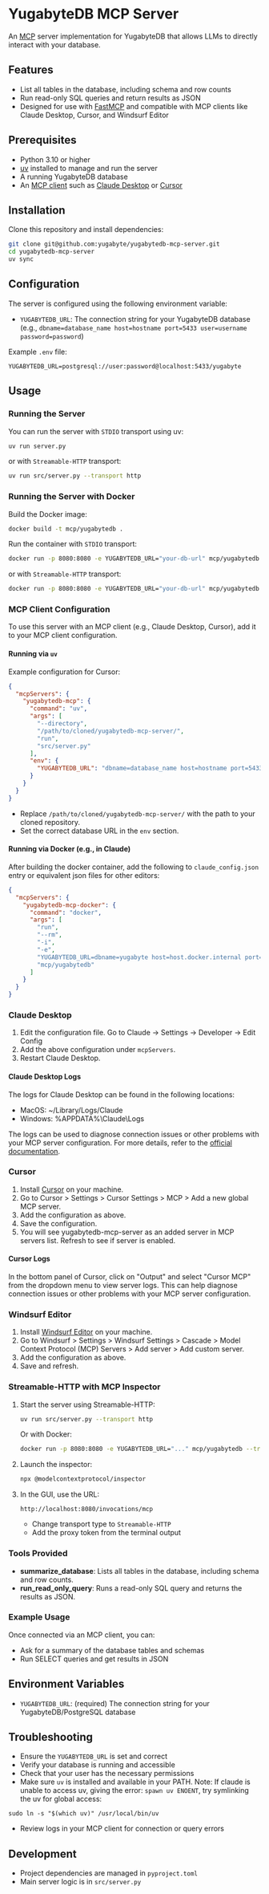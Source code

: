 # YugabyteDB MCP Server

An [MCP](https://modelcontextprotocol.io/) server implementation for YugabyteDB that allows LLMs to directly interact with your database.

## Features

- List all tables in the database, including schema and row counts
- Run read-only SQL queries and return results as JSON
- Designed for use with [FastMCP](https://github.com/jlowin/fastmcp) and compatible with MCP clients like Claude Desktop, Cursor, and Windsurf Editor

## Prerequisites

- Python 3.10 or higher
- [uv](https://docs.astral.sh/uv/) installed to manage and run the server
- A running YugabyteDB database
- An [MCP client](https://modelcontextprotocol.io/clients) such as [Claude Desktop](https://claude.ai/download) or [Cursor](https://cursor.sh/)

## Installation

Clone this repository and install dependencies:

```bash
git clone git@github.com:yugabyte/yugabytedb-mcp-server.git
cd yugabytedb-mcp-server
uv sync
```

## Configuration

The server is configured using the following environment variable:

- `YUGABYTEDB_URL`: The connection string for your YugabyteDB database (e.g., `dbname=database_name host=hostname port=5433 user=username password=password`)

Example `.env` file:

```
YUGABYTEDB_URL=postgresql://user:password@localhost:5433/yugabyte
```

## Usage

### Running the Server

You can run the server with `STDIO` transport using uv:

```bash
uv run server.py
```


or with `Streamable-HTTP` transport:

```bash
uv run src/server.py --transport http
```

### Running the Server with Docker

Build the Docker image:

```bash
docker build -t mcp/yugabytedb .
```

Run the container with `STDIO` transport:

```bash
docker run -p 8080:8080 -e YUGABYTEDB_URL="your-db-url" mcp/yugabytedb
```

or with `Streamable-HTTP` transport:

```bash
docker run -p 8080:8080 -e YUGABYTEDB_URL="your-db-url" mcp/yugabytedb --transport=http
```

### MCP Client Configuration

To use this server with an MCP client (e.g., Claude Desktop, Cursor), add it to your MCP client configuration. 

#### Running via `uv`

Example configuration for Cursor:

```json
{
  "mcpServers": {
    "yugabytedb-mcp": {
      "command": "uv",
      "args": [
        "--directory",
        "/path/to/cloned/yugabytedb-mcp-server/",
        "run",
        "src/server.py"
      ],
      "env": {
        "YUGABYTEDB_URL": "dbname=database_name host=hostname port=5433 user=username password=password load_balance=true topology_keys=cloud.region.zone1,cloud.region.zone2"
      }
    }
  }
}
```

- Replace `/path/to/cloned/yugabytedb-mcp-server/` with the path to your cloned repository.
- Set the correct database URL in the `env` section.

#### Running via Docker (e.g., in Claude)

After building the docker container, add the following to `claude_config.json` entry or equivalent json files for other editors:

```json
{
  "mcpServers": {
    "yugabytedb-mcp-docker": {
      "command": "docker",
      "args": [
        "run",
        "--rm",
        "-i",
        "-e",
        "YUGABYTEDB_URL=dbname=yugabyte host=host.docker.internal port=5433 user=yugabyte password=yugabyte load_balance=false",
        "mcp/yugabytedb"
      ]
    }
  }
}
```

### Claude Desktop

1. Edit the configuration file. Go to Claude -> Settings -> Developer -> Edit Config
2. Add the above configuration under `mcpServers`.
3. Restart Claude Desktop.

#### Claude Desktop Logs

The logs for Claude Desktop can be found in the following locations:

- MacOS: ~/Library/Logs/Claude
- Windows: %APPDATA%\Claude\Logs

The logs can be used to diagnose connection issues or other problems with your MCP server configuration. For more details, refer to the [official documentation](https://modelcontextprotocol.io/quickstart/user#getting-logs-from-claude-for-desktop).

### Cursor

1. Install [Cursor](https://cursor.sh/) on your machine.
2. Go to Cursor > Settings > Cursor Settings > MCP > Add a new global MCP server.
3. Add the configuration as above.
4. Save the configuration.
5. You will see yugabytedb-mcp-server as an added server in MCP servers list. Refresh to see if server is enabled.

#### Cursor Logs

In the bottom panel of Cursor, click on "Output" and select "Cursor MCP" from the dropdown menu to view server logs. This can help diagnose connection issues or other problems with your MCP server configuration.

### Windsurf Editor

1. Install [Windsurf Editor](https://windsurf.com/download) on your machine.
2. Go to Windsurf > Settings > Windsurf Settings > Cascade > Model Context Protocol (MCP) Servers > Add server > Add custom server.
3. Add the configuration as above.
4. Save and refresh.

### Streamable-HTTP with MCP Inspector

1. Start the server using Streamable-HTTP:
   ```bash
   uv run src/server.py --transport http
   ```

   Or with Docker:

   ```bash
   docker run -p 8080:8080 -e YUGABYTEDB_URL="..." mcp/yugabytedb --transport=http
   ```

2. Launch the inspector:
   ```bash
   npx @modelcontextprotocol/inspector
   ```

3. In the GUI, use the URL:

   ```
   http://localhost:8080/invocations/mcp
   ```

   - Change transport type to `Streamable-HTTP`
   - Add the proxy token from the terminal output

### Tools Provided

- **summarize_database**: Lists all tables in the database, including schema and row counts.
- **run_read_only_query**: Runs a read-only SQL query and returns the results as JSON.

### Example Usage

Once connected via an MCP client, you can:
- Ask for a summary of the database tables and schemas
- Run SELECT queries and get results in JSON

## Environment Variables

- `YUGABYTEDB_URL`: (required) The connection string for your YugabyteDB/PostgreSQL database

## Troubleshooting

- Ensure the `YUGABYTEDB_URL` is set and correct
- Verify your database is running and accessible
- Check that your user has the necessary permissions
- Make sure `uv` is installed and available in your PATH. Note: If claude is unable to access uv, giving the error: `spawn uv ENOENT`, try symlinking the uv for global access:
```shell
sudo ln -s "$(which uv)" /usr/local/bin/uv
```
- Review logs in your MCP client for connection or query errors

## Development

- Project dependencies are managed in `pyproject.toml`
- Main server logic is in `src/server.py`
